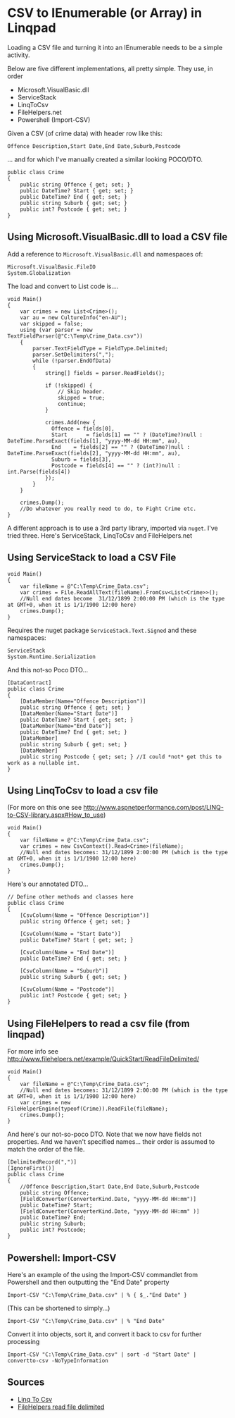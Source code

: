# CSV to IEnumerable<T> (or Array<T>) in Linqpad

Loading a CSV file and turning it into an IEnumerable<T> needs to be a simple activity.

Below are five different implementations, all pretty simple. They use, in order

 * Microsoft.VisualBasic.dll
 * ServiceStack
 * LinqToCsv
 * FileHelpers.net
 * Powershell (Import-CSV)
 
 
Given a CSV (of crime data) with header row like this:

	Offence Description,Start Date,End Date,Suburb,Postcode

... and for which I've manually created a similar looking POCO/DTO.

    public class Crime
    {
        public string Offence { get; set; }
        public DateTime? Start { get; set; }
        public DateTime? End { get; set; }
        public string Suburb { get; set; }
        public int? Postcode { get; set; }
    }


## Using Microsoft.VisualBasic.dll to load a CSV file
    
Add a reference to `Microsoft.VisualBasic.dll` and namespaces of:

    Microsoft.VisualBasic.FileIO
    System.Globalization

The load and convert to List<Crime> code is....

    void Main()
    {
        var crimes = new List<Crime>();
        var au = new CultureInfo("en-AU");
        var skipped = false;
        using (var parser = new TextFieldParser(@"C:\Temp\Crime_Data.csv"))
        {
            parser.TextFieldType = FieldType.Delimited;
            parser.SetDelimiters(",");
            while (!parser.EndOfData)
            {
                string[] fields = parser.ReadFields();

                if (!skipped) {
                    // Skip header.
                    skipped = true;
                    continue;
                }

                crimes.Add(new {
                  Offence = fields[0],
                  Start 	 = fields[1] == "" ? (DateTime?)null : DateTime.ParseExact(fields[1], "yyyy-MM-dd HH:mm", au),
                  End 	 = fields[2] == "" ? (DateTime?)null : DateTime.ParseExact(fields[2], "yyyy-MM-dd HH:mm", au),
                  Suburb = fields[3],
                  Postcode = fields[4] == "" ? (int?)null : int.Parse(fields[4])
                });
            }
        }

        crimes.Dump();
        //Do whatever you really need to do, to Fight Crime etc.
    }

    
A different approach is to use a 3rd party library, imported via `nuget`. I've tried three. Here's ServiceStack, LinqToCsv and FileHelpers.net



## Using ServiceStack to load a CSV File

    void Main()
    {
        var fileName = @"C:\Temp\Crime_Data.csv";
        var crimes = File.ReadAllText(fileName).FromCsv<List<Crime>>();
        //Null end dates become  31/12/1899 2:00:00 PM (which is the type at GMT+0, when it is 1/1/1900 12:00 here)
        crimes.Dump();
    }

Requires the nuget package `ServiceStack.Text.Signed` and these namespaces:

    ServiceStack
    System.Runtime.Serialization

And this not-so Poco DTO...


    [DataContract]
    public class Crime
    {
        [DataMember(Name="Offence Description")]
        public string Offence { get; set; }
        [DataMember(Name="Start Date")]
        public DateTime? Start { get; set; }
        [DataMember(Name="End Date")]
        public DateTime? End { get; set; }
        [DataMember]
        public string Suburb { get; set; }
        [DataMember]
        public string Postcode { get; set; } //I could *not* get this to work as a nullable int.
    }

## Using LinqToCsv to load a csv file


(For more on this one see <http://www.aspnetperformance.com/post/LINQ-to-CSV-library.aspx#How_to_use>)


    void Main()
    {
        var fileName = @"C:\Temp\Crime_Data.csv";
        var crimes = new CsvContext().Read<Crime>(fileName);
        //Null end dates becomes: 31/12/1899 2:00:00 PM (which is the type at GMT+0, when it is 1/1/1900 12:00 here)
        crimes.Dump();
    }

Here's our annotated DTO...


    // Define other methods and classes here
    public class Crime
    {
        [CsvColumn(Name = "Offence Description")]
        public string Offence { get; set; }
        
        [CsvColumn(Name = "Start Date")]
        public DateTime? Start { get; set; }
        
        [CsvColumn(Name = "End Date")]
        public DateTime? End { get; set; }
        
        [CsvColumn(Name = "Suburb")]
        public string Suburb { get; set; }
        
        [CsvColumn(Name = "Postcode")]
        public int? Postcode { get; set; }
    }

    
## Using FileHelpers to read a csv file (from linqpad)

For more info see <http://www.filehelpers.net/example/QuickStart/ReadFileDelimited/>

    void Main()
    {
        var fileName = @"C:\Temp\Crime_Data.csv";
        //Null end dates becomes: 31/12/1899 2:00:00 PM (which is the type at GMT+0, when it is 1/1/1900 12:00 here)
        var crimes = new FileHelperEngine(typeof(Crime)).ReadFile(fileName);
        crimes.Dump();
    }

And here's our not-so-poco DTO. Note that we now have fields not properties. And we haven't specified names... their order is assumed to match the order of the file.
    
    [DelimitedRecord(",")]
    [IgnoreFirst()]
    public class Crime
    {
        //Offence Description,Start Date,End Date,Suburb,Postcode
        public string Offence;
        [FieldConverter(ConverterKind.Date, "yyyy-MM-dd HH:mm")]
        public DateTime? Start;
        [FieldConverter(ConverterKind.Date, "yyyy-MM-dd HH:mm" )]
        public DateTime? End;
        public string Suburb;
        public int? Postcode;
    }
    

## Powershell: Import-CSV    


Here's an example of the using the Import-CSV commandlet from Powershell and then outputting the "End Date" property

    Import-CSV "C:\Temp\Crime_Data.csv" | % { $_."End Date" }

(This can be shortened to simply...)
    
    Import-CSV "C:\Temp\Crime_Data.csv" | % "End Date" 
    
Convert it into objects, sort it, and convert it back to csv for further processing

    Import-CSV "C:\Temp\Crime_Data.csv" | sort -d "Start Date" | convertto-csv -NoTypeInformation   

    
## Sources

 * [Linq To Csv](http://www.aspnetperformance.com/post/LINQ-to-CSV-library.aspx#How_to_use)
 * [FileHelpers read file delimited](http://www.filehelpers.net/example/QuickStart/ReadFileDelimited/)
 
